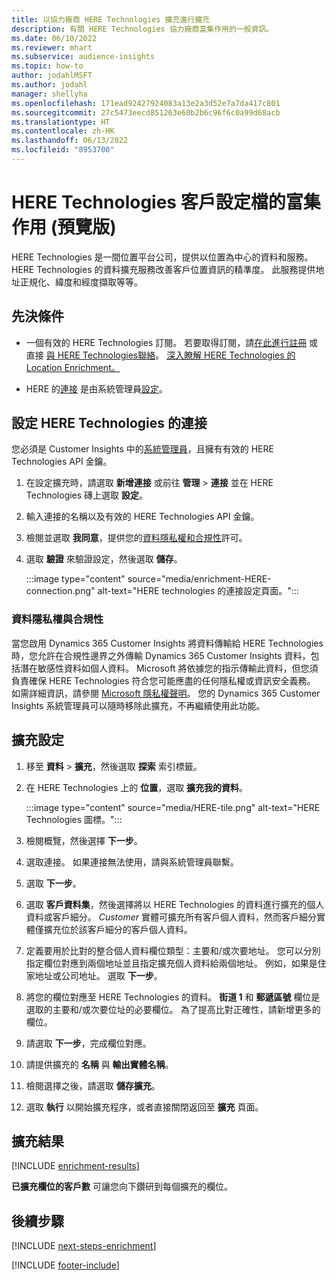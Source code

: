 ```yaml
---
title: 以協力廠商 HERE Technologies 擴充進行擴充
description: 有關 HERE Technologies 協力廠商富集作用的一般資訊。
ms.date: 06/10/2022
ms.reviewer: mhart
ms.subservice: audience-insights
ms.topic: how-to
author: jodahlMSFT
ms.author: jodahl
manager: shellyha
ms.openlocfilehash: 171ead92427924083a13e2a3d52e7a7da417c801
ms.sourcegitcommit: 27c5473eecd851263e60b2b6c96f6c0a99d68acb
ms.translationtype: HT
ms.contentlocale: zh-HK
ms.lasthandoff: 06/13/2022
ms.locfileid: "8953700"
---
```

# <a name="enrichment-of-customer-profiles-with-here-technologies-preview"></a>HERE Technologies 客戶設定檔的富集作用 (預覽版)

HERE Technologies 是一間位置平台公司，提供以位置為中心的資料和服務。 HERE Technologies 的資料擴充服務改善客戶位置資訊的精準度。 此服務提供地址正規化、緯度和經度擷取等等。

## <a name="prerequisites"></a>先決條件

- 一個有效的 HERE Technologies 訂閱。 若要取得訂閱，請[在此進行註冊](https://developer.here.com/sign-up?utm_medium=referral&utm_source=Microsoft-Dynamics-CI&create=Freemium-Basic) 或直接 [與 HERE Technologies聯絡](https://developer.here.com/help?utm_medium=referral&utm_source=Microsoft-Dynamics-CI#how-can-we-help-you)。 [深入瞭解 HERE Technologies 的 Location Enrichment。](https://developer.here.com/location-enrichment?cid=Dev-MicrosoftDynamics-DB-0-Dev-&utm_source=MicrosoftDynamics&utm_medium=referral&utm_campaign=Online_Dev_ReferralMicrosoft)

- HERE 的[連接](connections.md) 是由系統管理員[設定](#configure-the-connection-for-here-technologies)。

## <a name="configure-the-connection-for-here-technologies"></a>設定 HERE Technologies 的連接

您必須是 Customer Insights 中的[系統管理員](permissions.md#admin)，且擁有有效的 HERE Technologies API 金鑰。

1. 在設定擴充時，請選取 **新增連接** 或前往 **管理** > **連接** 並在 HERE Technologies 磚上選取 **設定**。

1. 輸入連接的名稱以及有效的 HERE Technologies API 金鑰。

1. 檢閱並選取 **我同意**，提供您的[資料隱私權和合規性](#data-privacy-and-compliance)許可。

1. 選取 **驗證** 來驗證設定，然後選取 **儲存**。

   :::image type="content" source="media/enrichment-HERE-connection.png" alt-text="HERE technologies 的連接設定頁面。":::

### <a name="data-privacy-and-compliance"></a>資料隱私權與合規性

當您啟用 Dynamics 365 Customer Insights 將資料傳輸給 HERE Technologies 時，您允許在合規性邊界之外傳輸 Dynamics 365 Customer Insights 資料，包括潛在敏感性資料如個人資料。 Microsoft 將依據您的指示傳輸此資料，但您須負責確保 HERE Technologies 符合您可能應盡的任何隱私權或資訊安全義務。 如需詳細資訊，請參閱 [Microsoft 隱私權聲明](https://go.microsoft.com/fwlink/?linkid=396732)。
您的 Dynamics 365 Customer Insights 系統管理員可以隨時移除此擴充，不再繼續使用此功能。

## <a name="configure-the-enrichment"></a>擴充設定

1. 移至 **資料** > **擴充**，然後選取 **探索** 索引標籤。

1. 在 HERE Technologies 上的 **位置**，選取 **擴充我的資料**。

   :::image type="content" source="media/HERE-tile.png" alt-text="HERE Technologies 圖標。":::

1. 檢閱概覽，然後選擇 **下一步**。

1. 選取連接。 如果連接無法使用，請與系統管理員聯繫。

1. 選取 **下一步**。

1. 選取 **客戶資料集**，然後選擇將以 HERE Technologies 的資料進行擴充的個人資料或客戶細分。 *Customer* 實體可擴充所有客戶個人資料，然而客戶細分實體僅擴充位於該客戶細分的客戶個人資料。

1. 定義要用於比對的整合個人資料欄位類型：主要和/或次要地址。 您可以分別指定欄位對應到兩個地址並且指定擴充個人資料給兩個地址。 例如，如果是住家地址或公司地址。 選取 **下一步**。

1. 將您的欄位對應至 HERE Technologies 的資料。 **街道 1** 和 **郵遞區號** 欄位是選取的主要和/或次要位址的必要欄位。 為了提高比對正確性，請新增更多的欄位。

1. 請選取 **下一步**，完成欄位對應。

1. 請提供擴充的 **名稱** 與 **輸出實體名稱**。

1. 檢閱選擇之後，請選取 **儲存擴充**。

1. 選取 **執行** 以開始擴充程序，或者直接關閉返回至 **擴充** 頁面。

## <a name="enrichment-results"></a>擴充結果

[!INCLUDE [enrichment-results](includes/enrichment-results.md)]

**已擴充欄位的客戶數** 可讓您向下鑽研到每個擴充的欄位。

## <a name="next-steps"></a>後續步驟

[!INCLUDE [next-steps-enrichment](includes/next-steps-enrichment.md)]

[!INCLUDE [footer-include](includes/footer-banner.md)]
